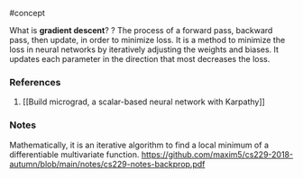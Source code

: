 #concept

What is **gradient descent**? 
?
The process of a forward pass, backward pass, then update, in order to minimize loss.
It is a method to minimize the loss in neural networks by iteratively adjusting the weights and biases. It updates each parameter in the direction that most decreases the loss.
<!--SR:!2024-12-07,122,270-->

### References
1. [[Build micrograd, a scalar-based neural network with Karpathy]]

### Notes


Mathematically, it is an iterative algorithm to find a local minimum of a differentiable multivariate function.
https://github.com/maxim5/cs229-2018-autumn/blob/main/notes/cs229-notes-backprop.pdf


